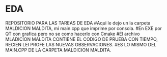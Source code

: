 # EDA
REPOSITORIO PARA LAS TAREAS DE EDA
#Aqui le dejo un la carpeta MALDICION MALDITA, mi main.cpp que imprime por consola.
#En EXE por QT con grafica pero no se como hacerlo con Cmake
#El archivo MLADICION MALDITA CONTIENE EL CODIGO DE PRUEBA CON TIEMPO, RECIEN LEI PROFE LAS NUEVAS OBSERVACIONES.
#ES LO MISMO DEL MAIN.CPP DE LA CARPETA MALDICION MALDITA.
